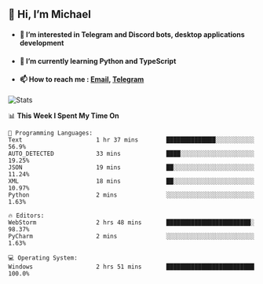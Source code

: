 ## 👋 Hi, I’m Michael
- #### 👀 I’m interested in Telegram and Discord bots, desktop applications development
- #### 🌱 I’m currently learning Python and TypeScript
- #### 📫 How to reach me : [Email](mailto:misha@kurapov.ru), [Telegram](https://t.me/mickr7)

![Stats](https://github-readme-stats.vercel.app/api?username=krpff&show_icons=true&theme=github_dark&hide_border=true&hide=issues&count_private=true&layout=compact)


<!--START_SECTION:waka-->
📊 **This Week I Spent My Time On** 

```text
💬 Programming Languages: 
Text                     1 hr 37 mins        ██████████████░░░░░░░░░░░   56.9% 
AUTO_DETECTED            33 mins             ████░░░░░░░░░░░░░░░░░░░░░   19.25% 
JSON                     19 mins             ██░░░░░░░░░░░░░░░░░░░░░░░   11.24% 
XML                      18 mins             ██░░░░░░░░░░░░░░░░░░░░░░░   10.97% 
Python                   2 mins              ░░░░░░░░░░░░░░░░░░░░░░░░░   1.63%

🔥 Editors: 
WebStorm                 2 hrs 48 mins       ████████████████████████░   98.37% 
PyCharm                  2 mins              ░░░░░░░░░░░░░░░░░░░░░░░░░   1.63%

💻 Operating System: 
Windows                  2 hrs 51 mins       █████████████████████████   100.0%

```


<!--END_SECTION:waka-->
